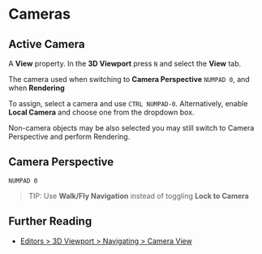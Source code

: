 # Cameras

## Active Camera

A **View** property. In the **3D Viewport** press `N` and select the **View** tab.

The camera used when switching to **Camera Perspective** `NUMPAD 0`, and when **Rendering**

To assign, select a camera and use `CTRL NUMPAD-0`. Alternatively, enable **Local Camera** and choose one from the dropdown box.

Non-camera objects may be also selected you may still switch to Camera Perspective and perform Rendering.

## Camera Perspective

`NUMPAD 0`

> TIP: Use **Walk/Fly Navigation** instead of toggling **Lock to Camera**

## Further Reading
- [Editors > 3D Viewport > Navigating > Camera View](https://docs.blender.org/manual/en/latest/editors/3dview/navigate/camera_view.html)